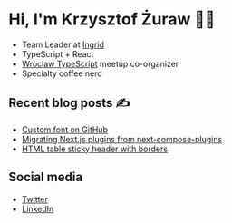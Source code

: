 # Hi, I'm Krzysztof Żuraw 👋🏻

- Team Leader at [Ingrid](https://www.ingrid.com/)
- TypeScript + React
- [Wroclaw TypeScript](https://www.meetup.com/WrocTypeScript/) meetup co-organizer
- Specialty coffee nerd

## Recent blog posts ✍️

<!-- FEED-START -->
- [Custom font on GitHub](https://krzysztofzuraw.com/writing/2022/custom-font-on-github/)
- [Migrating Next.js plugins from next-compose-plugins](https://krzysztofzuraw.com/writing/2022/migrating-next-js-plugins-from-next-compose-plugins/)
- [HTML table sticky header with borders](https://krzysztofzuraw.com/writing/2022/html-table-sticky-header-with-borders/)
<!-- FEED-END -->

## Social media

- [Twitter](https://twitter.com/krzysztof_zuraw)
- [LinkedIn](https://pl.linkedin.com/in/krzysztofzuraw)